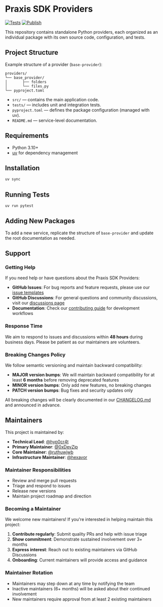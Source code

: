 # Praxis SDK Providers

[![Tests](https://github.com/prxs-ai/praxis-sdk-providers/actions/workflows/tests.yml/badge.svg)](https://github.com/prxs-ai/praxis-sdk-providers/actions/workflows/tests.yml)
[![Publish](https://github.com/prxs-ai/praxis-sdk-providers/actions/workflows/publish.yml/badge.svg)](https://github.com/prxs-ai/praxis-sdk-providers/actions/workflows/publish.yml)

This repository contains standalone Python providers, each organized as an individual package with its own source code, configuration, and tests.

## Project Structure

Example structure of a provider (`base-provider`):

```
providers/
└── base_provider/
│       ├── folders
│       └── files.py
└── pyproject.toml
```

* `src/` — contains the main application code.
* `tests/` — includes unit and integration tests.
* `pyproject.toml` — defines the package configuration (managed with uv).
* `README.md` — service-level documentation.

## Requirements

* Python 3.10+
* [uv](https://astral.sh/uv) for dependency management

## Installation

```bash
uv sync
```

## Running Tests

```bash
uv run pytest
```

## Adding New Packages

To add a new service, replicate the structure of `base-provider` and update the root documentation as needed.

## Support

### Getting Help

If you need help or have questions about the Praxis SDK Providers:

- **GitHub Issues**: For bug reports and feature requests, please use our [issue templates](https://github.com/prx-fun/praxis-sdk-providers/issues/new/choose)
- **GitHub Discussions**: For general questions and community discussions, visit our [discussions page](https://github.com/prx-fun/praxis-sdk-providers/discussions)
- **Documentation**: Check our [contributing guide](docs/CONTRIBUTING.md) for development workflows

### Response Time

We aim to respond to issues and discussions within **48 hours** during business days. Please be patient as our maintainers are volunteers.

### Breaking Changes Policy

We follow semantic versioning and maintain backward compatibility:

- **MAJOR version bumps**: We will maintain backward compatibility for at least **6 months** before removing deprecated features
- **MINOR version bumps**: Only add new features, no breaking changes
- **PATCH version bumps**: Bug fixes and security updates only

All breaking changes will be clearly documented in our [CHANGELOG.md](CHANGELOG.md) and announced in advance.

## Maintainers

This project is maintained by:

- **Technical Lead**: [@hyp0cr4t](https://github.com/hyp0cr4t)
- **Primary Maintainer**: [@0xDevZip](https://github.com/0xDevZip)
- **Core Maintainer**: [@ruthuwjwb](https://github.com/ruthuwjwb)
- **Infrastructure Maintainer**: [@hexavor](https://github.com/hexavor)

### Maintainer Responsibilities

- Review and merge pull requests
- Triage and respond to issues
- Release new versions
- Maintain project roadmap and direction

### Becoming a Maintainer

We welcome new maintainers! If you're interested in helping maintain this project:

1. **Contribute regularly**: Submit quality PRs and help with issue triage
2. **Show commitment**: Demonstrate sustained involvement over 3+ months
3. **Express interest**: Reach out to existing maintainers via GitHub Discussions
4. **Onboarding**: Current maintainers will provide access and guidance

### Maintainer Rotation

- Maintainers may step down at any time by notifying the team
- Inactive maintainers (6+ months) will be asked about their continued involvement
- New maintainers require approval from at least 2 existing maintainers